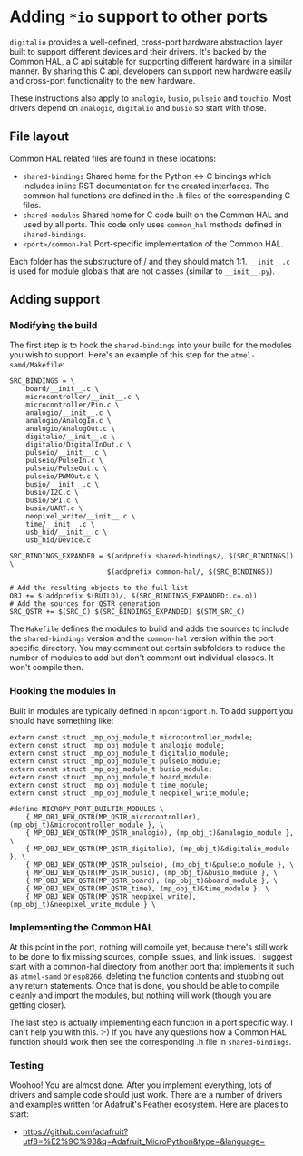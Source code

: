 # Adding ``*io`` support to other ports
`digitalio` provides a well-defined, cross-port hardware abstraction layer built to support different devices and their drivers. It's backed by the Common HAL, a C api suitable for supporting different hardware in a similar manner. By sharing this C api, developers can support new hardware easily and cross-port functionality to the new hardware.

These instructions also apply to `analogio`, `busio`, `pulseio` and `touchio`. Most drivers depend on `analogio`, `digitalio` and `busio` so start with those.

## File layout
Common HAL related files are found in these locations:

* `shared-bindings` Shared home for the Python <-> C bindings which includes inline RST documentation for the created interfaces. The common hal functions are defined in the .h files of the corresponding C files.
* `shared-modules` Shared home for C code built on the Common HAL and used by all ports. This code only uses `common_hal` methods defined in `shared-bindings`.
* `<port>/common-hal` Port-specific implementation of the Common HAL.

Each folder has the substructure of <python module name>/<class name> and they should match 1:1. `__init__.c` is used for module globals that are not classes (similar to `__init__.py`).

## Adding support

### Modifying the build
The first step is to hook the `shared-bindings` into your build for the modules you wish to support. Here's an example of this step for the `atmel-samd/Makefile`:

```
SRC_BINDINGS = \
	board/__init__.c \
	microcontroller/__init__.c \
	microcontroller/Pin.c \
	analogio/__init__.c \
	analogio/AnalogIn.c \
	analogio/AnalogOut.c \
	digitalio/__init__.c \
	digitalio/DigitalInOut.c \
	pulseio/__init__.c \
	pulseio/PulseIn.c \
	pulseio/PulseOut.c \
	pulseio/PWMOut.c \
	busio/__init__.c \
	busio/I2C.c \
	busio/SPI.c \
	busio/UART.c \
	neopixel_write/__init__.c \
	time/__init__.c \
	usb_hid/__init__.c \
	usb_hid/Device.c

SRC_BINDINGS_EXPANDED = $(addprefix shared-bindings/, $(SRC_BINDINGS)) \
                        $(addprefix common-hal/, $(SRC_BINDINGS))

# Add the resulting objects to the full list
OBJ += $(addprefix $(BUILD)/, $(SRC_BINDINGS_EXPANDED:.c=.o))
# Add the sources for QSTR generation
SRC_QSTR += $(SRC_C) $(SRC_BINDINGS_EXPANDED) $(STM_SRC_C)
```

The `Makefile` defines the modules to build and adds the sources to include the `shared-bindings` version and the `common-hal` version within the port specific directory. You may comment out certain subfolders to reduce the number of modules to add but don't comment out individual classes. It won't compile then.

### Hooking the modules in
Built in modules are typically defined in `mpconfigport.h`. To add support you should have something like:

```
extern const struct _mp_obj_module_t microcontroller_module;
extern const struct _mp_obj_module_t analogio_module;
extern const struct _mp_obj_module_t digitalio_module;
extern const struct _mp_obj_module_t pulseio_module;
extern const struct _mp_obj_module_t busio_module;
extern const struct _mp_obj_module_t board_module;
extern const struct _mp_obj_module_t time_module;
extern const struct _mp_obj_module_t neopixel_write_module;

#define MICROPY_PORT_BUILTIN_MODULES \
    { MP_OBJ_NEW_QSTR(MP_QSTR_microcontroller), (mp_obj_t)&microcontroller_module }, \
    { MP_OBJ_NEW_QSTR(MP_QSTR_analogio), (mp_obj_t)&analogio_module }, \
    { MP_OBJ_NEW_QSTR(MP_QSTR_digitalio), (mp_obj_t)&digitalio_module }, \
    { MP_OBJ_NEW_QSTR(MP_QSTR_pulseio), (mp_obj_t)&pulseio_module }, \
    { MP_OBJ_NEW_QSTR(MP_QSTR_busio), (mp_obj_t)&busio_module }, \
    { MP_OBJ_NEW_QSTR(MP_QSTR_board), (mp_obj_t)&board_module }, \
    { MP_OBJ_NEW_QSTR(MP_QSTR_time), (mp_obj_t)&time_module }, \
    { MP_OBJ_NEW_QSTR(MP_QSTR_neopixel_write),(mp_obj_t)&neopixel_write_module } \
```

### Implementing the Common HAL
At this point in the port, nothing will compile yet, because there's still work to be done to fix missing sources, compile issues, and link issues. I suggest start with a common-hal directory from another port that implements it such as `atmel-samd` or `esp8266`, deleting the function contents and stubbing out any return statements. Once that is done, you should be able to compile cleanly and import the modules, but nothing will work (though you are getting closer).

The last step is actually implementing each function in a port specific way. I can't help you with this. :-) If you have any questions how a Common HAL function should work then see the corresponding .h file in `shared-bindings`.

### Testing
Woohoo! You are almost done. After you implement everything, lots of drivers and sample code should just work. There are a number of drivers and examples written for Adafruit's Feather ecosystem. Here are places to start:

* https://github.com/adafruit?utf8=%E2%9C%93&q=Adafruit_MicroPython&type=&language=
